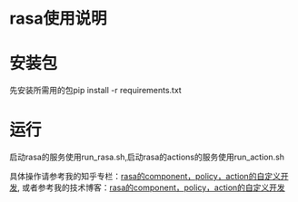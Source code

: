 # rasa使用说明
# 安装包 
先安装所需用的包pip install -r requirements.txt
# 运行
启动rasa的服务使用run_rasa.sh,启动rasa的actions的服务使用run_action.sh

具体操作请参考我的知乎专栏：[rasa的component，policy，action的自定义开发](https://zhuanlan.zhihu.com/p/93245098), 或者参考我的技术博客：[rasa的component，policy，action的自定义开发](https://blog.csdn.net/hero00e/article/details/103341471)

